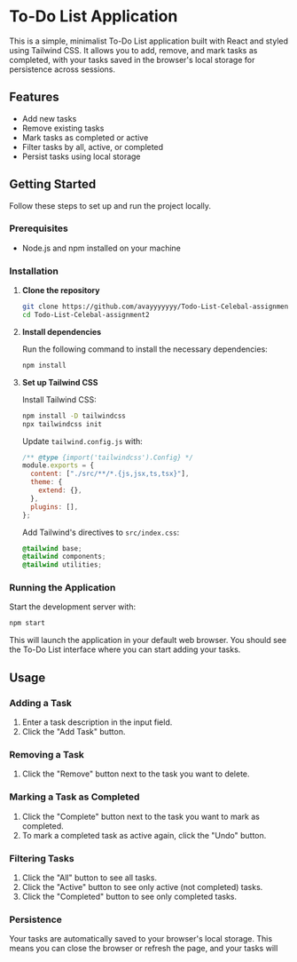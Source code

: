 # To-Do List Application

This is a simple, minimalist To-Do List application built with React and styled using Tailwind CSS. It allows you to add, remove, and mark tasks as completed, with your tasks saved in the browser's local storage for persistence across sessions.

## Features

- Add new tasks
- Remove existing tasks
- Mark tasks as completed or active
- Filter tasks by all, active, or completed
- Persist tasks using local storage

## Getting Started

Follow these steps to set up and run the project locally.

### Prerequisites

- Node.js and npm installed on your machine

### Installation

1. **Clone the repository**

   ```bash
   git clone https://github.com/avayyyyyyy/Todo-List-Celebal-assignment2
   cd Todo-List-Celebal-assignment2
   ```

2. **Install dependencies**

   Run the following command to install the necessary dependencies:

   ```bash
   npm install
   ```

3. **Set up Tailwind CSS**

   Install Tailwind CSS:

   ```bash
   npm install -D tailwindcss
   npx tailwindcss init
   ```

   Update `tailwind.config.js` with:

   ```js
   /** @type {import('tailwindcss').Config} */
   module.exports = {
     content: ["./src/**/*.{js,jsx,ts,tsx}"],
     theme: {
       extend: {},
     },
     plugins: [],
   };
   ```

   Add Tailwind's directives to `src/index.css`:

   ```css
   @tailwind base;
   @tailwind components;
   @tailwind utilities;
   ```

### Running the Application

Start the development server with:

```bash
npm start
```

This will launch the application in your default web browser. You should see the To-Do List interface where you can start adding your tasks.

## Usage

### Adding a Task

1. Enter a task description in the input field.
2. Click the "Add Task" button.

### Removing a Task

1. Click the "Remove" button next to the task you want to delete.

### Marking a Task as Completed

1. Click the "Complete" button next to the task you want to mark as completed.
2. To mark a completed task as active again, click the "Undo" button.

### Filtering Tasks

1. Click the "All" button to see all tasks.
2. Click the "Active" button to see only active (not completed) tasks.
3. Click the "Completed" button to see only completed tasks.

### Persistence

Your tasks are automatically saved to your browser's local storage. This means you can close the browser or refresh the page, and your tasks will
